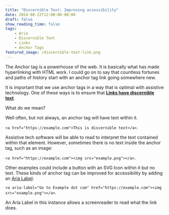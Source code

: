 ```yaml
---
title: "Discernible Text: Improving accessibility"
date: 2024-08-22T12:00:00-08:00
draft: false
show_reading_time: false
tags: 
    - Aria
    - Discernible Text
    - Links
    - Anchor Tags
featured_image: /discernible-text-link.png
---
```

The Anchor tag is a powerhouse of the web. It is basically what has made hyperlinking with HTML work. I could go on to say that countless fortunes and paths of history start with an anchor tag link going somewhere new.

It is important that we use anchor tags in a way that is optimal with assistive technology. One of these ways is to ensure that [**Links have discernible text**](https://dequeuniversity.com/rules/axe/4.1/link-name). 

What do we mean?

Well often, but not always, an anchor tag will have text within it.

`<a href="https://example.com">This is discernible text</a>`.

Assistive tech software will be able to read to interpret the text contained within that element. However, sometimes there is no text inside the anchor tag, such as an image:

`<a href="https://example.com"><img src="example.png"></a>`.

Other examples could include a button with an SVG Icon within it but no text. These kinds of anchor tag can be improved for accessibility by adding an [Aria Label](https://developer.mozilla.org/en-US/docs/Web/Accessibility/ARIA/Attributes/aria-label):

`<a aria-label="Go to Example dot com" href="https://example.com"><img src="example.png"></a>`.

An Aria Label in this instance allows a screenreader to read what the link does.

<!-- ### Example: Large Central Focusable Image Element (with no discernible text)

![](/discernible-text-link.png)

</article>






Web Component: `a-` -->